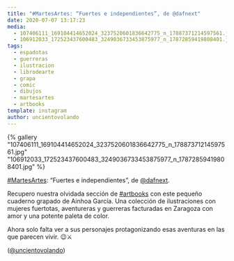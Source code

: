 ```yaml
---
title: "#MartesArtes: “Fuertes e independientes”, de @dafnext"
date: 2020-07-07 13:17:23
media: 
  - 107406111_169104414652024_3237520601836642775_n_17887371214597561.jpg
  - 106912033_172523437600483_3249036733453875977_n_17872859419808401.jpg
tags: 
  - espadotas
  - guerreras
  - ilustracion
  - librodearte
  - grapa
  - comic
  - dibujos
  - martesartes
  - artbooks
template: instagram
author: uncientovolando
---
```


{% gallery "107406111_169104414652024_3237520601836642775_n_17887371214597561.jpg" "106912033_172523437600483_3249036733453875977_n_17872859419808401.jpg" %}

[#MartesArtes](/tags/martesartes): “Fuertes e independientes”, de [@dafnext](https://instagram.com/dafnext).

Recupero nuestra olvidada sección de [#artbooks](/tags/artbooks) con este pequeño cuaderno grapado de Ainhoa García. Una colección de ilustraciones con mujeres fuertotas, aventureras y guerreras facturadas en Zaragoza con amor y una potente paleta de color.

Ahora solo falta ver a sus personajes protagonizando esas aventuras en las que parecen vivir. 😉⚔️

([@uncientovolando](https://instagram.com/uncientovolando))
